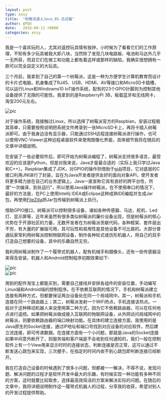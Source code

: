 ```yaml
---
layout: post
type: essy
title:  "树莓派遇上Java_01-总述篇"
author: APQX
date:   2016-09-11 +0800
categories: essy
---
```


我是一个喜欢玩的人，尤其对遥控玩具情有独钟，小时候为了看看它们的工作原理，不知有多少玩具被我大卸八块，当然除了发现几块电路板、电池和马达外几乎一无所获，而且它们在做工和功能上都有着这样或那样的缺陷，我确实很想拥有一款可以完全自定义的大玩具。

三个月前，我拿到了自己的第一个树莓派，这是一种为方便学生计算机教育而设计的卡片式电脑，机身集成了RJ45、USB、HDMI、AV等接口和MicroSD卡插槽，可以运行Linux和Windowns10 IoT操作系统，配有的23个GPIO针脚则为控制其他设备提供了无限的可能性。我拿到的是RaspberryPi 3B，板载蓝牙和无线网卡，淘宝200元左右。

<img class="materialboxed responsive-img" src="https://apqx.oss-cn-hangzhou.aliyuncs.com/blog/pic/raspberry_pi.jpg" alt="pic">

对于操作系统，我接触过Linux，所以选择了树莓派官方的Raspbian，安装过程极其简单，只需要按照说明把系统文件拷录到一张MicroSD卡上，再将卡插入树莓派即可。由于我身边没有显示器，只能通过SSH远程连接树莓派进行操作，也可以使用VNC-Viewer这种远程桌面软件来使用图像化界面，具体细节我将在随后的文章中详细说明。

在安装了一些必要软件后，即可开始为树莓派编程了，树莓派支持很多语言，最受欢迎的应该是Python，但是对我来说，Java才是最合适的（实际上我只学过Java和C++）。Raspbian集成了JDK，对GPIO的操作则借助于[pi4j](http://pi4j.com/)项目，它对底层的C接口利用JNI进行了封装，旨在为Java开发者提供友好的面向对象API，使开发者将更多精力放在自己的业务逻辑上。Java一直宣称它具有良好的跨平台性，所谓“一次编译，到处运行”，所以使用Java操作树莓派，在不使用串口的情况下，最好的方法是，在PC上使用Intellij IDEA或Eclipse这种成熟IDE编程并生成Jar包，再使用[FileZilla](https://filezilla-project.org/)把Jar包传输到树莓派上执行。

借助GPIO接口，树莓派可以控制很多设备，诸如各种传感器、马达、舵机、Led灯、显示屏等，近年来虽然有很多类似树莓派的廉价设备出现，但是树莓派的核心优势在于开源社区的力量，无数开发者在为树莓派贡献代码，各种框架、套件层出不穷，有大量的扩展版可用，其可玩性和易用性是其他设备不可比肩的。大部分普通玩家常利用树莓派控制物联网设备，制作各种轮式或仿形机器人，用自己的双手打造自己想要的设备，其中的乐趣自然无穷。

我利用树莓派制作了一个履带式机器人，配有机械手和摄像头，还有一些传感器没来得及安装，机器人和Android控制程序初期效果如下:

<div class="row">
    <div class="col s8">
        <img class="materialboxed responsive-img" src="https://apqx.oss-cn-hangzhou.aliyuncs.com/blog/pic/pi_robot_01.jpg" alt="pic">
    </div>
    <div class="col s4">
        <img class="materialboxed responsive-img" src="https://apqx.oss-cn-hangzhou.aliyuncs.com/blog/pic/pi_controller.png" alt="pic">
    </div>
</div>

用到的配件淘宝上都能买到，需要自己接线并安排各组件的安装位置，手动编写Linux端和Android端的控制程序。在不依赖互联网的情况下，手机和树莓派建立连接有两种方式，但都要保证两台设备处在同一个局域网中。其一，树莓派和手机连接在同一个路由器上；其二，树莓派发射一个WiFi热点，手机连接该热点。一般对于这种移动机器人来说使用第二种方式，因为它不依赖路由器，可以在任何地点进行遥控。如果把树莓派做成接入互联网的物联网设备，从外网访问局域网中的树莓派，则要依赖路由器的端口映射功能。在具体的建立连接方面，我使用的是Java原生的Socket连接，通过IP地址和端口号找到对应设备的对应软件，然后建立流连接，即可传递数据。在连接方面有一个小问题，那就是Java的Socket连接如果中间意外断开了，则服务端和客户端是不会收到任何通知的，我们一般在控制软件上有一个View用来显示时时的连接状态，判断连接是否正常，这可以通过不断发送心跳包来实现，三次握手，在指定的时间内收不到心跳包即判断连接已经断开。

我在打造自己设备的时候遇到了很多小问题，但都被一一解决，不得不说，发现问题、解决问题的过程才是软件开发中最大的乐趣，有时候实现一种功能有多种不同的方案，这时就要比较取舍，选择最高效简洁的方案来解决实际的问题。在随后的文章中，我将详细说明制作这一履带式机器人的过程，分享我的收获，希望对别人的开发过程提供帮助。